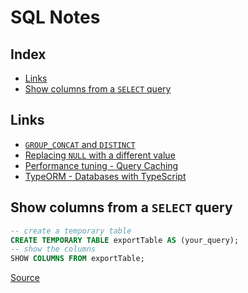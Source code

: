 # SQL Notes

## Index

  - [Links](#links)
  - [Show columns from a `SELECT` query](#show-columns-from-a-select-query)

## Links

  - [`GROUP_CONCAT` and `DISTINCT`](https://stackoverflow.com/questions/3083499/mysql-distinct-on-a-group-concat)
  - [Replacing `NULL` with a different value](https://database.guide/4-ways-to-replace-null-with-a-different-value-in-mysql/)
  - [Performance tuning - Query Caching](https://logicalread.com/2015/09/28/mysql-with-query-caching-mc13/#.Xh9i-nWYXmF)
  - [TypeORM - Databases with TypeScript](https://www.infoq.com/articles/typescript-mysql/)

## Show columns from a `SELECT` query

```sql
-- create a temporary table
CREATE TEMPORARY TABLE exportTable AS (your_query);
-- show the columns
SHOW COLUMNS FROM exportTable;
```
[Source](https://stackoverflow.com/a/38816005/4249875)
